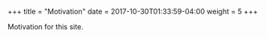 +++
title = "Motivation"
date =  2017-10-30T01:33:59-04:00
weight = 5
+++

Motivation for this site.
